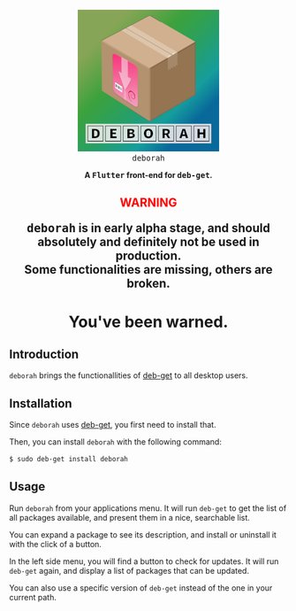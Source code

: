 <p align="center">
  <img src="assets/resources/deborah_256.png" alt="deb-get">
  <br />
  <tt>deborah</tt>
</p>

<p align="center">
  <b>
    A <tt>Flutter</tt> front-end for <tt>deb-get</tt>.
  </b>
</p>

<h2 align="center"/>
<p align="center" style="color: red;"><b>WARNING</b></p>
<p align="center">
    <tt>deborah</tt> is in early alpha stage, and should absolutely and definitely not be used in production.<br/>
    Some functionalities are missing, others are broken.
</p>
<h1 align="center">
    You've been warned.
</h1>

## Introduction

`deborah` brings the functionallities of [deb-get](https://github.com/wimpysworld/deb-get) to all desktop users.

## Installation

Since `deborah` uses [deb-get](https://github.com/wimpysworld/deb-get), you first need to install that. 

Then, you can install `deborah` with the following command:

```sh
$ sudo deb-get install deborah
```

## Usage

Run `deborah` from your applications menu. It will run `deb-get` to get the list of all packages available, and present them in a nice, searchable list.

You can expand a package to see its description, and install or uninstall it with the click of a button.

In the left side menu, you will find a button to check for updates. It will run `deb-get` again, and display a list of packages that can be updated.

You can also use a specific version of `deb-get` instead of the one in your current path.
